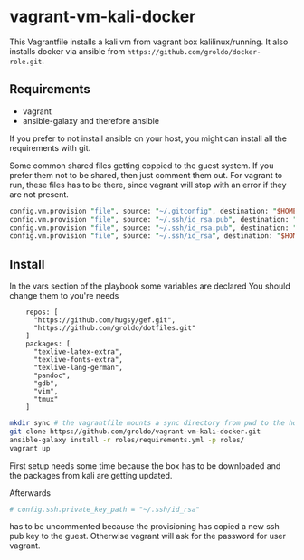 # vagrant-vm-kali-docker

This Vagrantfile installs a kali vm from
vagrant box kalilinux/running.
It also installs docker via ansible from
```https://github.com/groldo/docker-role.git```.

## Requirements

* vagrant
* ansible-galaxy and therefore ansible

If you prefer to not install ansible on your host,
you might can install all the requirements with git.

Some common shared files getting coppied to the guest system.
If you prefer them not to be shared, then just comment them out.
For vagrant to run, these files has to be there, since vagrant will stop with an error if they are not present.

```perl
config.vm.provision "file", source: "~/.gitconfig", destination: "$HOME/.gitconfig"
config.vm.provision "file", source: "~/.ssh/id_rsa.pub", destination: "$HOME/.ssh/authorized_keys"
config.vm.provision "file", source: "~/.ssh/id_rsa.pub", destination: "$HOME/.ssh/id_rsa.pub"
config.vm.provision "file", source: "~/.ssh/id_rsa", destination: "$HOME/.ssh/id_rsa"
```

## Install

In the vars section of the playbook some variables are declared
You should change them to you're needs
```
    repos: [
      "https://github.com/hugsy/gef.git",
      "https://github.com/groldo/dotfiles.git"
    ]
    packages: [
      "texlive-latex-extra",
      "texlive-fonts-extra",
      "texlive-lang-german",
      "pandoc",
      "gdb",
      "vim",
      "tmux"
    ]
```

```bash
mkdir sync # the vagrantfile mounts a sync directory from pwd to the home directory
git clone https://github.com/groldo/vagrant-vm-kali-docker.git
ansible-galaxy install -r roles/requirements.yml -p roles/
vagrant up
```

First setup needs some time because the box has to be downloaded
and the packages from kali are getting updated.

Afterwards
```perl
# config.ssh.private_key_path = "~/.ssh/id_rsa"
```
has to be uncommented because the provisioning has copied a new ssh pub key to the guest.
Otherwise vagrant will ask for the password for user vagrant.


